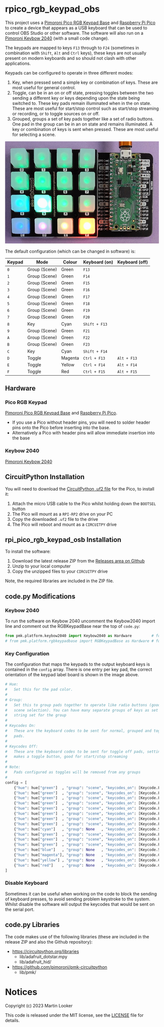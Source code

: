 # rpico_rgb_keypad_obs

This project uses a [Pimoroni Pico RGB Keypad Base](https://shop.pimoroni.com/products/pico-rgb-keypad-base) and [Raspberry Pi Pico](https://shop.pimoroni.com/products/raspberry-pi-pico?variant=40059364311123) to create a device that appears as a USB keyboard that can be used to control OBS Studio or other software. The software will also run on a [Pimoroni Keybow 2040](https://shop.pimoroni.com/products/keybow-2040?variant=32399559622739) (with a small code change).

The keypads are mapped to keys `F13` through to `F24` (sometimes in combination with `Shift`, `Alt` and `Ctrl` keys), these keys are not usually present on modern keyboards and so should not clash with other applications.

Keypads can be configured to operate in three different modes:

1. Key, when pressed send a simple key or combination of keys. These are most useful for general control.
2. Toggle, can be in an on or off state, pressing toggles between the two sending a different key or keys depending upon the state being switched to. These key pads remain illuminated when in the on state. These are most useful for start/stop control such as start/stop streaming or recording, or to toggle sources on or off.
3. Grouped, groups a set of key pads together like a set of radio buttons. One pad in the group can be in an on state and remains illuminated. A key or combination of keys is sent when pressed. These are most useful for selecting a scene.

![image](image.jpg)

The default configuration (which can be changed in software) is:

| Keypad | Mode          | Colour  | Keyboard (on) | Keyboard (off) |
| ------ | ------------- | ------- | ------------- | -------------- |
| `0`    | Group (Scene) | Green   | `F13`         |                |
| `1`    | Group (Scene) | Green   | `F14`         |                |
| `2`    | Group (Scene) | Green   | `F15`         |                |
| `3`    | Group (Scene) | Green   | `F16`         |                |
| `4`    | Group (Scene) | Green   | `F17`         |                |
| `5`    | Group (Scene) | Green   | `F18`         |                |
| `6`    | Group (Scene) | Green   | `F19`         |                |
| `7`    | Group (Scene) | Green   | `F20`         |                |
| `8`    | Key           | Cyan    | `Shift + F13` |                |
| `9`    | Group (Scene) | Green   | `F21`         |                |
| `A`    | Group (Scene) | Green   | `F22`         |                |
| `B`    | Group (Scene) | Green   | `F23`         |                |
| `C`    | Key           | Cyan    | `Shift + F14` |                |
| `D`    | Toggle        | Magenta | `Ctrl + F13`  | `Alt + F13`    |
| `E`    | Toggle        | Yellow  | `Ctrl + F14`  | `Alt + F14`    |
| `F`    | Toggle        | Red     | `Ctrl + F15`  | `Alt + F15`    |

## Hardware

### Pico RGB Keypad

[Pimoroni Pico RGB Keypad Base](https://shop.pimoroni.com/products/pico-rgb-keypad-base) and [Raspberry Pi Pico](https://shop.pimoroni.com/products/raspberry-pi-pico?variant=40059364311123).

* If you use a Pico without header pins, you will need to solder header pins onto the Pico before inserting into the base.
* Alternatively a Pico with header pins will allow immediate insertion into the base

### Keybow 2040

[Pimoroni Keybow 2040](https://shop.pimoroni.com/products/keybow-2040?variant=32399559622739) 

## CircuitPython Installation

You will need to download the [CircuitPython .uf2 file](https://circuitpython.org/board/raspberry_pi_pico/) for the Pico, to install it:

1. Attach the micro USB cable to the Pico whilst holding down the `BOOTSEL` button
2. The Pico will mount as a `RPI-RP2` drive on your PC
3. Copy the downloaded `.uf2` file to the drive
4. The Pico will reboot and mount as a `CIRCUITPY` drive

## rpi_pico_rgb_keypad_osb Installation

To install the software:

1. Download the latest release ZIP from the [Releases area on GIthub](https://github.com/marjohloo/rpico_rgb_keypad/releases)
2. Unzip to your local computer
3. Copy the unzipped files to your `CIRCUITPY` drive

Note, the required libraries are included in the ZIP file.

## code.py Modifications

### Keybow 2040

To run the software on Keybow 2040 uncomment the Keybow2040 import line and comment out the RGBKeypadBase near the top of `code.py`:

```Python
from pmk.platform.keybow2040 import Keybow2040 as Hardware         # for Keybow 2040
# from pmk.platform.rgbkeypadbase import RGBKeypadBase as Hardware # for Pico RGB Keypad Base
```

### Key Configuration

The configuration that maps the keypads to the output keyboard keys is contained in the `config` array. There is one entry per key pad, the correct orientation of the keypad label board is shown in the image above.

```Python
# Hue: 
#   Set this for the pad color.
#
# Group: 
#   Set this to group pads together to operate like radio buttons (good for 
#   scene selection). You can have many separate groups of keys as set by the
#   string set for the group
#
# Keycodes On: 
#   These are the keyboard codes to be sent for normal, grouped and toggle on 
#   pads.
# 
# Keycodes Off: 
#   These are the keyboard codes to be sent for toggle off pads, setting this 
#   makes a toggle button, good for start/stop streaming
#
# Note: 
#   Pads configured as toggles will be removed from any groups
#
config = [
    {"hue": hue["green"]  , "group": "scene", "keycodes_on": [Keycode.F13],                  "keycodes_off": None                      }, # 0
    {"hue": hue["green"]  , "group": "scene", "keycodes_on": [Keycode.F14],                  "keycodes_off": None                      }, # 1
    {"hue": hue["green"]  , "group": "scene", "keycodes_on": [Keycode.F15],                  "keycodes_off": None                      }, # 2
    {"hue": hue["green"]  , "group": "scene", "keycodes_on": [Keycode.F16],                  "keycodes_off": None                      }, # 3
    {"hue": hue["green"]  , "group": "scene", "keycodes_on": [Keycode.F17],                  "keycodes_off": None                      }, # 4
    {"hue": hue["green"]  , "group": "scene", "keycodes_on": [Keycode.F18],                  "keycodes_off": None                      }, # 5
    {"hue": hue["green"]  , "group": "scene", "keycodes_on": [Keycode.F19],                  "keycodes_off": None                      }, # 6
    {"hue": hue["green"]  , "group": "scene", "keycodes_on": [Keycode.F20],                  "keycodes_off": None                      }, # 7
    {"hue": hue["cyan"]   , "group": None   , "keycodes_on": [Keycode.SHIFT,   Keycode.F13], "keycodes_off": None                      }, # 8
    {"hue": hue["green"]  , "group": "scene", "keycodes_on": [Keycode.F21],                  "keycodes_off": None                      }, # 9
    {"hue": hue["green"]  , "group": "scene", "keycodes_on": [Keycode.F22],                  "keycodes_off": None                      }, # A
    {"hue": hue["green"]  , "group": "scene", "keycodes_on": [Keycode.F23],                  "keycodes_off": None                      }, # B
    {"hue": hue["blue"]   , "group": None   , "keycodes_on": [Keycode.SHIFT,   Keycode.F14], "keycodes_off": None                      }, # C
    {"hue": hue["magenta"], "group": None   , "keycodes_on": [Keycode.CONTROL, Keycode.F13], "keycodes_off": [Keycode.ALT, Keycode.F13]}, # D
    {"hue": hue["yellow"] , "group": None   , "keycodes_on": [Keycode.CONTROL, Keycode.F14], "keycodes_off": [Keycode.ALT, Keycode.F14]}, # E
    {"hue": hue["red"]    , "group": None   , "keycodes_on": [Keycode.CONTROL, Keycode.F15], "keycodes_off": [Keycode.ALT, Keycode.F15]}  # F
]
```

### Disable Keyboard

Sometimes it can be useful when working on the code to block the sending of keyboard presses, to avoid sending problem keystroke to the system. Whilst disable the software will output the keycodes that would be sent on the serial port.

## code.py Libraries

The code makes use of the following libraries (these are included in the release ZIP and also the Github repository):

* https://circuitpython.org/libraries
  * lib/adafruit_dotstar.mpy
  * lib/adafruit_hid/
* https://github.com/pimoroni/pmk-circuitpython
  * lib/pmk/

# Notices

Copyright (c) 2023 Martin Looker

This code is released under the MIT license, see the [LICENSE](https://github.com/marjohloo/rpico_rgb_keypad/blob/main/LICENSE) file for details.